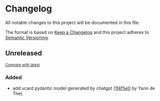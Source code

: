 # Changelog

All notable changes to this project will be documented in this file.

The format is based on [Keep a Changelog](http://keepachangelog.com/en/1.0.0/)
and this project adheres to [Semantic Versioning](http://semver.org/spec/v2.0.0.html).

<!-- insertion marker -->
## Unreleased

<small>[Compare with latest](https://github.com/ydethe/directus_sync/compare/e1d751e937a90fc2a5bf714cc7ec4910d99f1d3c...HEAD)</small>

### Added

- add vcard pydantic model generated by chatgpt ([1f4f5e0](https://github.com/ydethe/directus_sync/commit/1f4f5e0d076cd653f70c437d24b5eb53a690b3e8) by Yann de The).

<!-- insertion marker -->
